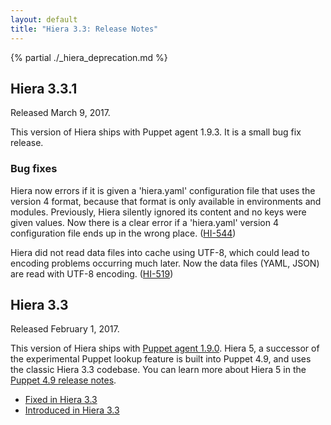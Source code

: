 ```yaml
---
layout: default
title: "Hiera 3.3: Release Notes"
---
```


[`puppet-agent`]: /puppet/latest/about_agent.html
[Puppet agent 1.9.0]: /puppet/latest/release_notes_agent.html#puppet-agent-190
[Puppet 4.9 release notes]: /puppet/4.9/release_notes.html#puppet-490

{% partial ./_hiera_deprecation.md %}

## Hiera 3.3.1

Released March 9, 2017. 

This version of Hiera ships with Puppet agent 1.9.3. It is a small bug fix release.

### Bug fixes

Hiera now errors if it is given a 'hiera.yaml' configuration file that uses the version 4 format, because that format is only available in environments and modules. Previously, Hiera silently ignored its content and no keys were given values. Now there is a clear error if a 'hiera.yaml' version 4 configuration file ends up in the wrong place. ([HI-544](https://tickets.puppetlabs.com/browse/HI-544))

Hiera did not read data files into cache using UTF-8, which could lead to encoding problems occurring much later. Now the data files (YAML, JSON) are read with UTF-8 encoding. ([HI-519](https://tickets.puppetlabs.com/browse/HI-519))

## Hiera 3.3

Released February 1, 2017.

This version of Hiera ships with [Puppet agent 1.9.0][]. Hiera 5, a successor of the experimental Puppet lookup feature is built into Puppet 4.9, and uses the classic Hiera 3.3 codebase. You can learn more about Hiera 5 in the [Puppet 4.9 release notes][].

* [Fixed in Hiera 3.3](https://tickets.puppetlabs.com/issues/?jql=fixVersion+%3D+%27HI+3.3.0%27)
* [Introduced in Hiera 3.3](https://tickets.puppetlabs.com/issues/?jql=affectedVersion+%3D+%27HI+3.3.0%27)

